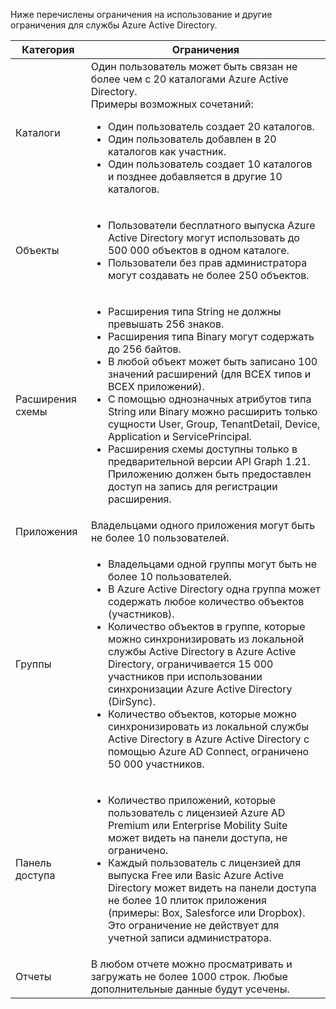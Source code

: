Ниже перечислены ограничения на использование и другие ограничения для службы Azure Active Directory.

| Категория | Ограничения |
|---|---|
| Каталоги | Один пользователь может быть связан не более чем с 20 каталогами Azure Active Directory. <br />Примеры возможных сочетаний: <ul> <li>Один пользователь создает 20 каталогов.</li><li>Один пользователь добавлен в 20 каталогов как участник.</li><li>Один пользователь создает 10 каталогов и позднее добавляется в другие 10 каталогов.</li></ul> |  
| Объекты | <ul><li>Пользователи бесплатного выпуска Azure Active Directory могут использовать до 500 000 объектов в одном каталоге.</li><li>Пользователи без прав администратора могут создавать не более 250 объектов.</li></ul> |
| Расширения схемы | <ul><li>Расширения типа String не должны превышать 256 знаков. </li><li>Расширения типа Binary могут содержать до 256 байтов.</li><li>В любой объект может быть записано 100 значений расширений (для ВСЕХ типов и ВСЕХ приложений).</li><li>С помощью однозначных атрибутов типа String или Binary можно расширить только сущности User, Group, TenantDetail, Device, Application и ServicePrincipal.</li><li>Расширения схемы доступны только в предварительной версии API Graph 1.21. Приложению должен быть предоставлен доступ на запись для регистрации расширения.</li></ul> |
| Приложения | Владельцами одного приложения могут быть не более 10 пользователей. |
| Группы | <ul><li>Владельцами одной группы могут быть не более 10 пользователей.</li><li>В Azure Active Directory одна группа может содержать любое количество объектов (участников).</li><li>Количество объектов в группе, которые можно синхронизировать из локальной службы Active Directory в Azure Active Directory, ограничивается 15 000 участников при использовании синхронизации Azure Active Directory (DirSync).</li><li>Количество объектов, которые можно синхронизировать из локальной службы Active Directory в Azure Active Directory с помощью Azure AD Connect, ограничено 50 000 участников.</li></ul> |
| Панель доступа | <ul><li>Количество приложений, которые пользователь с лицензией Azure AD Premium или Enterprise Mobility Suite может видеть на панели доступа, не ограничено.</li><li>Каждый пользователь с лицензией для выпуска Free или Basic Azure Active Directory может видеть на панели доступа не более 10 плиток приложения (примеры: Box, Salesforce или Dropbox). Это ограничение не действует для учетной записи администратора.</li></ul> |
| Отчеты | В любом отчете можно просматривать и загружать не более 1000 строк. Любые дополнительные данные будут усечены. |

<!---HONumber=August15_HO8-->